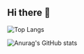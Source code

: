 ## Hi there 👋
![Top Langs](https://github-readme-stats.vercel.app/api/top-langs/?username=joao1824&layout=compact)



![Anurag's GitHub stats](https://github-readme-stats.vercel.app/api?username=joao1824&show_icons=true&bg_color=00000000) 

